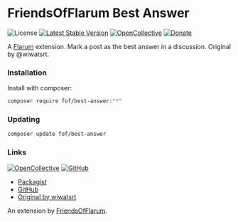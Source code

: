# FriendsOfFlarum Best Answer

![License](https://img.shields.io/badge/license-MIT-blue.svg) [![Latest Stable Version](https://img.shields.io/packagist/v/fof/best-answer.svg)](https://packagist.org/packages/fof/best-answer) [![OpenCollective](https://img.shields.io/badge/opencollective-fof-blue.svg)](https://opencollective.com/fof/donate) [![Donate](https://img.shields.io/badge/donate-datitisev-important.svg)](https://datitisev.me/donate)

A [Flarum](http://flarum.org) extension. Mark a post as the best answer in a discussion. Original by @wiwatsrt.

### Installation

Install with composer:

```sh
composer require fof/best-answer:"*"
```

### Updating

```sh
composer update fof/best-answer
```

### Links

[![OpenCollective](https://img.shields.io/badge/donate-friendsofflarum-44AEE5?style=for-the-badge&logo=open-collective)](https://opencollective.com/fof/donate) [![GitHub](https://img.shields.io/badge/donate-datitisev-ea4aaa?style=for-the-badge&logo=github)](https://datitisev.me/donate/github)

- [Packagist](https://packagist.org/packages/fof/best-answer)
- [GitHub](https://github.com/packages/FriendsOfFlarum/best-answer)
- [Original by wiwatsrt](https://packagist.org/packages/wiwatsrt/flarum-ext-best-answer)

An extension by [FriendsOfFlarum](https://github.com/FriendsOfFlarum).
